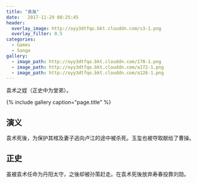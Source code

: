 ```yaml
---
title: "袁胤"
date:   2017-11-29 08:25:45
header:
  overlay_image: http://oyy3dtfqo.bkt.clouddn.com/s3-1.png
  overlay_filter: 0.5
categories:
  - Games
  - Sango
gallery:
  - image_path: http://oyy3dtfqo.bkt.clouddn.com/170-1.png
  - image_path: http://oyy3dtfqo.bkt.clouddn.com/a172-1.png
  - image_path: http://oyy3dtfqo.bkt.clouddn.com/a126-1.png
---
```


袁术之姪（正史中为堂弟）。

{% include gallery caption="page.title" %}

## 演义

袁术死後，为保护其棺及妻子逃向卢江的途中被杀死。玉玺也被夺取献给了曹操。

## 正史

虽被袁术任命为丹阳太守，之後却被孙策赶走。在袁术死後放弃寿春投靠刘勋。